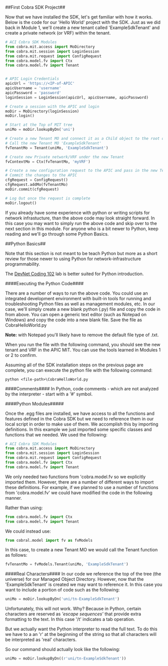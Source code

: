 ##First Cobra SDK Project##

Now that we have installed the SDK, let's get familiar with how it works. Below is the code for our 'Hello World' project with the SDK.  Just as we did back in Module 1, we'll create a new tenant called 'ExampleSdkTenant' and create a private network (or VRF) within the tenant.

```python
# ACI Cobra SDK Modules
from cobra.mit.access import MoDirectory
from cobra.mit.session import LoginSession
from cobra.mit.request import ConfigRequest
from cobra.model.fv import Ctx
from cobra.model.fv import Tenant


# APIC Login Credentials
apicUrl = 'https://<IP-of-APIC'
apicUsername = 'username'
apicPassword = 'password'
loginSession = LoginSession(apicUrl, apicUsername, apicPassword)

# Create a session with the APIC and login
moDir = MoDirectory(loginSession)
moDir.login()

# Start at the Top of MIT tree 
uniMo = moDir.lookupByDn('uni')

# Create a new Tenant MO and connect it as a Child object to the root of the MIM
# Call the new Tenant MO 'ExampleSdkTenant'
fvTenantMo = Tenant(uniMo, 'ExampleSdkTenant')

# Create new Private network/VRF under the new Tenant
fvContextMo = Ctx(fvTenantMo, 'myVRF')

# Create a new configuration request to the APIC and pass in the new Tenant MO (including its children MOs)
# Commit the changes to the APIC
cfgRequest = ConfigRequest()
cfgRequest.addMo(fvTenantMo)
moDir.commit(cfgRequest)

# Log Out once the request is complete
moDir.logout()
```

If you already have some experience with python or writing scripts for network infrastucture, than the above code may look straight forward.  In this case you may want to simply run the above code and skip over to the next section in this module.  For anyone who is a bit newer to Python, keep reading and we'll go through some Python Basics.  

##Python Basics##

Note that this section is not meant to be teach Python but more as a short review for those newer to using Python for network-infrastructure programmability.  

The [DevNet Coding 102](https://learninglabs.cisco.com/lab/coding-102-rest-python/step/1) lab is better suited for Python introduction.

####Executing the Python Code####
 
There are a number of ways to run the above code.  You could use an integrated development environment with built-in tools for running and troubleshooting Python files as well as management modules, etc.  In our case, we'll simply create a new blank python (.py) file and copy the code in from above. You can open a generic text editor (such as Notepad on Windows) and copy the code into a new blank file. Save the file as CobraHelloWorld.py 

**Note:** with Notepad you'll likely have to remove the default file type of .txt.

When you run the file with the following command, you should see the new tenant and VRF in the APIC MIT.  You can use the tools learned in Modules 1 or 2 to confirm.

Assuming all of the SDK installation steps on the previous page are complete, you can execute the python file with the following command: 
```
python <file-path>\CobraHelloWorld.py
```

####Comments####
In Python, code comments - which are not analyzed by the interpreter - start with a '#' symbol.

####Python Modules#####

Once the .egg files are installed, we have access to all the functions and features defined in the Cobra SDK but we need to reference them in our local script in order to make use of them.  We accomplish this by importing definitions.  In this example we just imported some specific classes and functions that we needed. We used the following:

```python
# ACI Cobra SDK Modules
from cobra.mit.access import MoDirectory
from cobra.mit.session import LoginSession
from cobra.mit.request import ConfigRequest
from cobra.model.fv import Ctx
from cobra.model.fv import Tenant  
```
We only needed two functions from 'cobra.model.fv so we explicitly imported them. However, there are a number of different ways to import these definitions.  For example, if we planned to use a number of functions from 'cobra.model.fv' we could have modified the code in the following manner.

Rather than using:
```python
from cobra.model.fv import Ctx
from cobra.model.fv import Tenant
```

We could instead use:
```python
from cobral.model import fv as fvModels
```

In this case, to create a new Tenant MO we would call the Tenant function as follows:
```python
fvTenantMo = fvModels.Tenant(uniMo, 'ExampleSdkTenant')
```

####Real Characters####
In our code we reference the top of the tree (the universe) for our Managed Object Directory.  However, now that the 'ExampleSdkTenant' is created we may want to reference it. In this case you want to include a portion of code such as the following:
```python
uniMo = moDir.lookupByDn('uni/tn-ExampleSdkTenant')
```

Unfortunately, this will not work.  Why? Because in Python, certain characters are reserved as *'escape sequences'* that provide extra formatting to the text.  In this case '/t' indicates a tab operation. 

But we actually want the Python interpreter to read the full text.  To do this we have to a an 'r' at the beginning of the string so that all characters will be interpreted as 'real' characters.

So our command should actually look like the following:
```python
uniMo = moDir.lookupByDn((r'uni/tn-ExampleSdkTenant'))
```